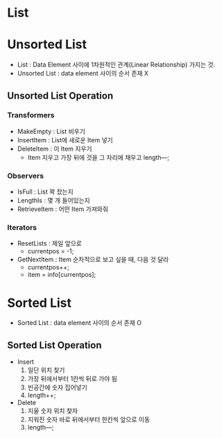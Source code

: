 # List
# Unsorted List
* List : Data Element 사이에 1차원적인 관계(Linear Relationship) 가지는 것.
* Unsorted List :  data element 사이의 순서 존재 X

## Unsorted List Operation
### Transformers
* MakeEmpty : List 비우기
* InsertItem : List에 새로운 Item 넣기
* DeleteItem : 이 Item 지우기
	* Item 지우고 가장 뒤에 것을 그 자리에 채우고 length—;

### Observers
* IsFull : List 꽉 찼는지
* LengthIs : 몇 개 들어있는지
* RetrieveItem : 어떤 Item 가져와줘

### Iterators
* ResetLists : 제일 앞으로
	* currentpos = -1;
* GetNextItem : Item 순차적으로 보고 싶을 때, 다음 것 달라
	* currentpos++;
	* item = info[currentpos];

# Sorted List
* Sorted List : data element 사이의 순서 존재 O

## Sorted List Operation
* Insert
	1. 일단 위치 찾기
	2. 가장 뒤에서부터 1칸씩 뒤로 가야 됨
	3. 빈공간에 숫자 집어넣기
	4. length++;
* Delete
	1. 지울 숫자 위치 찾자
	2. 지워진 숫자 바로 뒤에서부터 한칸씩 앞으로 이동
	3. length—;





